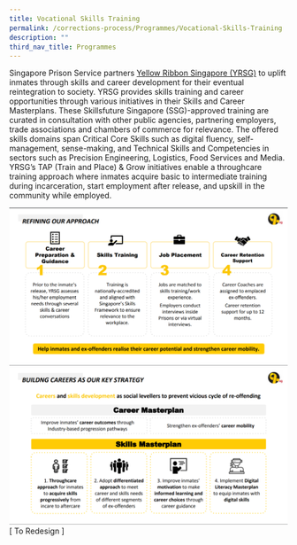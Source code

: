 ```yaml
---
title: Vocational Skills Training
permalink: /corrections-process/Programmes/Vocational-Skills-Training
description: ""
third_nav_title: Programmes
---
```

Singapore Prison Service partners [Yellow Ribbon Singapore (YRSG)](https://www.yellowribbon.gov.sg/) to uplift inmates through skills and career development for their eventual reintegration to society. YRSG provides skills training and career opportunities through various initiatives in their Skills and Career Masterplans. These Skillsfuture Singapore (SSG)-approved training are curated in consultation with other public agencies, partnering employers, trade associations and chambers of commerce for relevance. The offered skills domains span Critical Core Skills such as digital fluency, self-management, sense-making, and Technical Skills and Competencies in sectors such as Precision Engineering, Logistics, Food Services and Media. YRSG’s TAP (Train and Place) & Grow initiatives enable a throughcare training approach where inmates acquire basic to intermediate training during incarceration, start employment after release, and upskill in the community while employed.

<div class="container">
  <div class="row">
    <div class="col">
    <a href="https://raw.githubusercontent.com/isomerpages/pris-test/staging/images/Rehabilitation/VST%201.png">
         <img alt="" src="https://raw.githubusercontent.com/isomerpages/pris-test/staging/images/Rehabilitation/VST%201.png">
      </a>
    </div>
    <div class="col">
      <a href="https://raw.githubusercontent.com/isomerpages/pris-test/staging/images/Rehabilitation/VST%202.png">
         <img alt="" src="https://raw.githubusercontent.com/isomerpages/pris-test/staging/images/Rehabilitation/VST%202.png">
				</a>
    </div>
  </div>
 </div>
 [ To Redesign ]